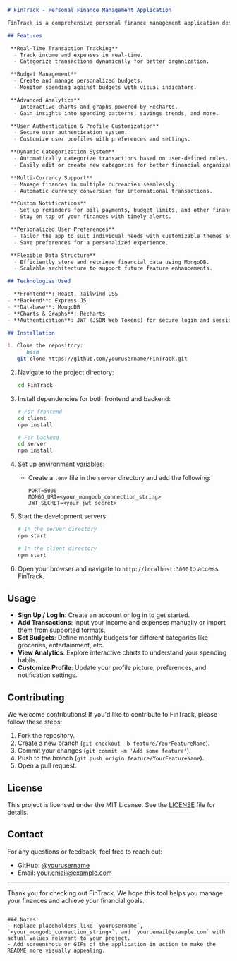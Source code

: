 ```markdown
# FinTrack - Personal Finance Management Application

FinTrack is a comprehensive personal finance management application designed to help users track their expenses, manage budgets, and gain insights into their financial health. Built with modern technologies, FinTrack offers a responsive and intuitive user interface along with powerful features for real-time transaction tracking, budgeting, and advanced analytics.

## Features

 **Real-Time Transaction Tracking**
  - Track income and expenses in real-time.
  - Categorize transactions dynamically for better organization.

 **Budget Management**
  - Create and manage personalized budgets.
  - Monitor spending against budgets with visual indicators.

 **Advanced Analytics**
  - Interactive charts and graphs powered by Recharts.
  - Gain insights into spending patterns, savings trends, and more.

 **User Authentication & Profile Customization**
  - Secure user authentication system.
  - Customize user profiles with preferences and settings.

 **Dynamic Categorization System**
  - Automatically categorize transactions based on user-defined rules.
  - Easily edit or create new categories for better financial organization.

 **Multi-Currency Support**
  - Manage finances in multiple currencies seamlessly.
  - Automatic currency conversion for international transactions.

 **Custom Notifications**
  - Set up reminders for bill payments, budget limits, and other financial milestones.
  - Stay on top of your finances with timely alerts.

 **Personalized User Preferences**
  - Tailor the app to suit individual needs with customizable themes and layouts.
  - Save preferences for a personalized experience.

 **Flexible Data Structure**
  - Efficiently store and retrieve financial data using MongoDB.
  - Scalable architecture to support future feature enhancements.

## Technologies Used

- **Frontend**: React, Tailwind CSS
- **Backend**: Express JS
- **Database**: MongoDB
- **Charts & Graphs**: Recharts
- **Authentication**: JWT (JSON Web Tokens) for secure login and session management

## Installation

1. Clone the repository:
   ```bash
   git clone https://github.com/yourusername/FinTrack.git
   ```

2. Navigate to the project directory:
   ```bash
   cd FinTrack
   ```

3. Install dependencies for both frontend and backend:
   ```bash
   # For frontend
   cd client
   npm install

   # For backend
   cd server
   npm install
   ```

4. Set up environment variables:
   - Create a `.env` file in the `server` directory and add the following:
     ```
     PORT=5000
     MONGO_URI=<your_mongodb_connection_string>
     JWT_SECRET=<your_jwt_secret>
     ```

5. Start the development servers:
   ```bash
   # In the server directory
   npm start

   # In the client directory
   npm start
   ```

6. Open your browser and navigate to `http://localhost:3000` to access FinTrack.

## Usage

- **Sign Up / Log In**: Create an account or log in to get started.
- **Add Transactions**: Input your income and expenses manually or import them from supported formats.
- **Set Budgets**: Define monthly budgets for different categories like groceries, entertainment, etc.
- **View Analytics**: Explore interactive charts to understand your spending habits.
- **Customize Profile**: Update your profile picture, preferences, and notification settings.

## Contributing

We welcome contributions! If you'd like to contribute to FinTrack, please follow these steps:

1. Fork the repository.
2. Create a new branch (`git checkout -b feature/YourFeatureName`).
3. Commit your changes (`git commit -m 'Add some feature'`).
4. Push to the branch (`git push origin feature/YourFeatureName`).
5. Open a pull request.

## License

This project is licensed under the MIT License. See the [LICENSE](LICENSE) file for details.

## Contact

For any questions or feedback, feel free to reach out:

- GitHub: [@yourusername](https://github.com/yourusername)
- Email: your.email@example.com

---

Thank you for checking out FinTrack. We hope this tool helps you manage your finances and achieve your financial goals.
```

### Notes:
- Replace placeholders like `yourusername`, `<your_mongodb_connection_string>`, and `your.email@example.com` with actual values relevant to your project.
- Add screenshots or GIFs of the application in action to make the README more visually appealing.
